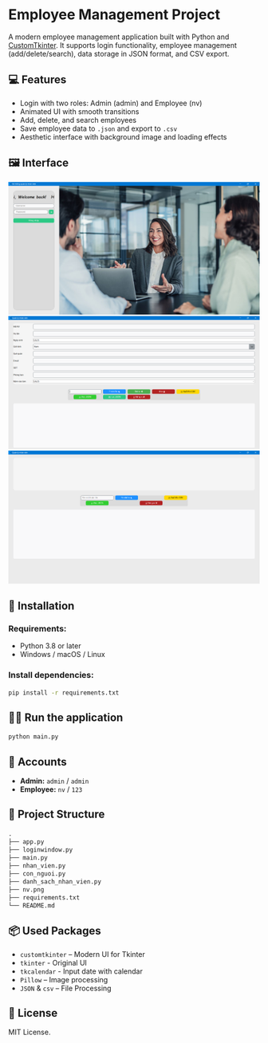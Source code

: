 # Employee Management Project

A modern employee management application built with Python and [CustomTkinter](https://github.com/TomSchimansky/CustomTkinter). It supports login functionality, employee management (add/delete/search), data storage in JSON format, and CSV export.

## 💻 Features

- Login with two roles: Admin (admin) and Employee (nv)
- Animated UI with smooth transitions
- Add, delete, and search employees
- Save employee data to `.json` and export to `.csv`
- Aesthetic interface with background image and loading effects

## 🖼 Interface
![Demo](login.png)
![Demo](admin.png)
![Demo](employee.png)

## 🚀 Installation

### Requirements:
- Python 3.8 or later
- Windows / macOS / Linux

### Install dependencies:

```bash
pip install -r requirements.txt
```

## 🏃‍♂️ Run the application

```bash
python main.py
```

## 👤 Accounts

- **Admin:** `admin` / `admin`
- **Employee:** `nv` / `123`

## 📁 Project Structure

```
.
├── app.py
├── loginwindow.py
├── main.py
├── nhan_vien.py
├── con_nguoi.py
├── danh_sach_nhan_vien.py
├── nv.png
├── requirements.txt
└── README.md
```

## 📦 Used Packages

- `customtkinter` – Modern UI for Tkinter
- `tkinter` - Original UI
- `tkcalendar` - Input date with calendar
- `Pillow` – Image processing
- `JSON` & `csv` – File Processing

## 📜 License

MIT License.
